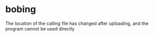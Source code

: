 # bobing
The location of the calling file has changed after uploading, and the program cannot be used directly
